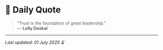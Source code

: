 # 📜 Daily Quote

> "Trust is the foundation of great leadership."  
> — **Lolly Daskal**

---

_Last updated: 01 July 2025 ⏳_
